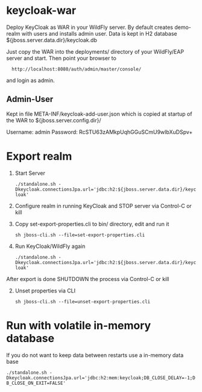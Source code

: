 # keycloak-war

Deploy KeyCloak as WAR in your WildFly server. By default creates demo-realm with users and installs admin user.
Data is kept in H2 database ${jboss.server.data.dir}/keycloak.db

Just copy the WAR into the deployments/ directory of your WildFly/EAP server and start.
Then point your browser to

      http://localhost:8080/auth/admin/master/console/

and login as admin.

## Admin-User

Kept in file META-INF/keycloak-add-user.json which is copied at startup of the WAR to ${jboss.server.config.dir}/

Username: admin
Password: RcSTU63zAMkpUqhGGuSCmU9wIbXuDSpv+

# Export realm

1. Start Server

   ```./standalone.sh -Dkeycloak.connectionsJpa.url='jdbc:h2:${jboss.server.data.dir}/keycloak'```   
      
2. Configure realm in running KeyCloak and STOP server via Control-C or kill

3. Copy set-export-properties.cli to bin/ directory, edit and run it

   ```sh jboss-cli.sh --file=set-export-properties.cli```

4. Run KeyCloak/WildFly again

    ```./standalone.sh -Dkeycloak.connectionsJpa.url='jdbc:h2:${jboss.server.data.dir}/keycloak'```

After export is done SHUTDOWN the process via Control-C or kill

2. Unset properties via CLI

   ```sh jboss-cli.sh --file=unset-export-properties.cli```

# Run with volatile in-memory database

If you do not want to keep data between restarts use a in-memory data base

   ```./standalone.sh -Dkeycloak.connectionsJpa.url='jdbc:h2:mem:keycloak;DB_CLOSE_DELAY=-1;DB_CLOSE_ON_EXIT=FALSE'```

